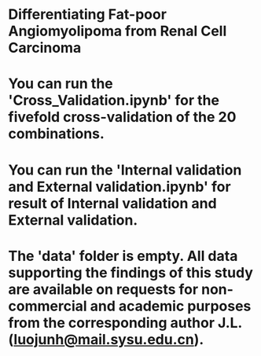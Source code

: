 # Differentiating Fat-poor Angiomyolipoma from Renal Cell Carcinoma

# You can run the 'Cross_Validation.ipynb' for the fivefold cross-validation of the 20 combinations.

# You can run the 'Internal validation and External validation.ipynb' for result of Internal validation and External validation.

# The 'data' folder is empty. All data supporting the findings of this study are available on requests for non-commercial and academic purposes from the corresponding author J.L. (luojunh@mail.sysu.edu.cn).
